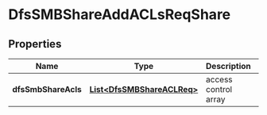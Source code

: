 # DfsSMBShareAddACLsReqShare

## Properties
Name | Type | Description | Notes
------------ | ------------- | ------------- | -------------
**dfsSmbShareAcls** | [**List&lt;DfsSMBShareACLReq&gt;**](DfsSMBShareACLReq.md) | access control array | 
